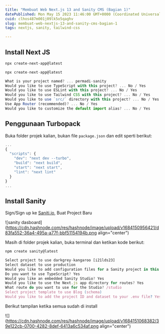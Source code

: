 ```yaml
---
title: "Membuat Web Next.js 13 and Sanity CMS (Bagian 1)"
datePublished: Mon May 15 2023 11:46:00 GMT+0000 (Coordinated Universal Time)
cuid: clhos487m001j09lk5o5qaghv
slug: membuat-web-nextjs-13-and-sanity-cms-bagian-1
tags: nextjs, sanity, tailwind-css

---
```


## Install Next JS

```bash
npx create-next-app@latest
```

```typescript
npx create-next-app@latest

What is your project named? ... permadi-sanity
Would you like to use TypeScript with this project? ... No / Yes
Would you like to use ESLint with this project? ... No / Yes
Would you like to use Tailwind CSS with this project? ... No / Yes
Would you like to use `src/` directory with this project? ... No / Yes
Use App Router (recommended)? ... No / Yes
Would you like to customize the default import alias? ... No / Yes
```

## Penggunaan **Turbopack**

Buka folder projek kalian, bukan file `package.json` dan edit sperti berikut:

```typescript
...
{
  "scripts": {
    "dev": "next dev --turbo",
    "build": "next build",
    "start": "next start",
    "lint": "next lint"
  }
}
...
```

## Install Sanity

Sign/Sign up ke [Saniti.io](https://www.sanity.io/), Buat Project Baru

![sanity dasboard](https://cdn.hashnode.com/res/hashnode/image/upload/v1684150956421/d83fa552-36a4-495a-a77f-bbf51154194b.png align="center")

Masih di folder projek kalian, buka terminal dan ketikan kode berikut:

```typescript
npm create sanity@latest
```

```typescript
Select project to use darkgrey-kangaroo [i21lds23]
Select dataset to use production
Would you like to add configuration files for a Sanity project in this Next.js folder? Yes
Do you want to use TypeScript? Yes
Would you like an embedded Sanity Studio? Yes
Would you like to use the Next.js app directory for routes? Yes
What route do you want to use for the Studio? /studio
Select project template to use Blog (schema)
Would you like to add the project ID and dataset to your .env file? Yes
```

Berikut tampilan ketika semua sudah di install

![](https://cdn.hashnode.com/res/hashnode/image/upload/v1684151068382/39e122cb-0700-4282-8def-6413a6c534af.png align="center")